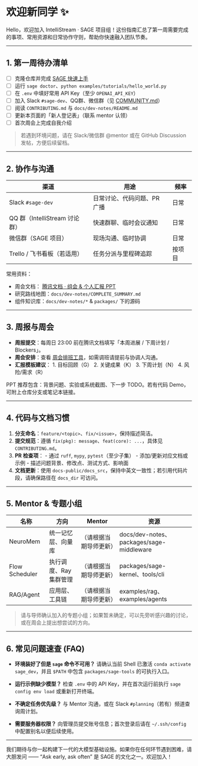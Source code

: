 # 欢迎新同学 ✨

Hello，欢迎加入 IntelliStream · SAGE 项目组！这份指南汇总了第一周需要完成的事项、常用资源和日常协作守则，帮助你快速融入团队节奏。

---

## 1. 第一周待办清单

- [ ] 克隆仓库并完成 [SAGE 快速上手](quick_start.md)
- [ ] 运行 `sage doctor`、`python examples/tutorials/hello_world.py`
- [ ] 在 `.env` 中填好常用 API Key（至少 `OPENAI_API_KEY`）
- [ ] 加入 Slack `#sage-dev`、QQ群、微信群（见 [COMMUNITY.md](../COMMUNITY.md)）
- [ ] 阅读 `CONTRIBUTING.md` 与 `docs/dev-notes/README.md`
- [ ] 更新本页面的「新人登记表」（联系 mentor 认领）
- [ ] 首次周会上完成自我介绍

> 若遇到环境问题，请在 Slack/微信群 @mentor 或在 GitHub Discussion 发帖，方便后续留档。

---

## 2. 协作与沟通

| 渠道 | 用途 | 频率 |
| --- | --- | --- |
| Slack `#sage-dev` | 日常讨论、代码问题、PR 广播 | 日常 |
| QQ 群（IntelliStream 讨论群） | 快速群聊、临时会议通知 | 日常 |
| 微信群（SAGE 项目） | 现场沟通、临时协调 | 日常 |
| Trello / 飞书看板（若适用） | 任务分派与里程碑追踪 | 按项目 |

常用资料：

- 周会文档： [腾讯文档 · 组会 & 个人汇报 PPT](https://docs.qq.com/slide/DSEZKSUV5ZEdCT1Fi)
- 研究路线地图：`docs/dev-notes/COMPLETE_SUMMARY.md`
- 组件知识库：`docs/dev-notes/*` & `packages/` 下的源码

---

## 3. 周报与周会

- **周报提交**：每周日 23:00 前在腾讯文档填写「本周进展 / 下周计划 / Blockers」。
- **周会安排**：查看 [周会排班工具](weekly_meeting.md)，如需调班请提前与协调人沟通。
- **汇报模板建议**：
		1. 目标回顾（G）
		2. 关键成果（K）
		3. 下周计划（N）
		4. 风险/需求（R）

PPT 推荐包含：背景问题、实验或系统截图、下一步 TODO。若有代码 Demo，可附上仓库分支或笔记本链接。

---

## 4. 代码与文档习惯

1. **分支命名**：`feature/<topic>`、`fix/<issue>`，保持描述简洁。
2. **提交规范**：遵循 `fix(pkg): message`、`feat(core): ...`，具体见 `CONTRIBUTING.md`。
3. **PR 检查项**：
		- 通过 `ruff`, `mypy`, `pytest`（至少子集）
		- 添加/更新对应文档或示例
		- 描述问题背景、修改点、测试方式、影响面
4. **文档更新**：使用 `docs-public/docs_src`，保持中英文一致性；若引用代码片段，请确保路径在 `docs_dir` 可访问。

---

## 5. Mentor & 专题小组

| 名称 | 方向 | Mentor | 资源 |
| --- | --- | --- | --- |
| NeuroMem | 统一记忆层、向量库 | （请根据当期导师更新） | docs/dev-notes、packages/sage-middleware |
| Flow Scheduler | 执行调度、Ray 集群管理 | （请根据当期导师更新） | packages/sage-kernel、tools/cli |
| RAG/Agent | 应用层、工具链 | （请根据当期导师更新） | examples/rag、examples/agents |

> 请与导师确认加入的专题小组；如果暂未确定，可以先旁听感兴趣的讨论，或在周会上提出想尝试的方向。

---

## 6. 常见问题速查 (FAQ)

- **环境装好了但是 `sage` 命令不可用？**
	请确认当前 Shell 已激活 `conda activate sage_dev`，并且 `$PATH` 中包含 `packages/sage-tools` 的可执行入口。

- **运行示例缺少模型？**
	检查 `.env` 中的 API Key，并在首次运行前执行 `sage config env load` 或重新打开终端。

- **不确定任务优先级？**
	与 Mentor 沟通，或在 Slack `#planning`（若有）频道查询周计划。

- **需要服务器权限？**
	向管理员提交账号信息；首次登录后请在 `~/.ssh/config` 中配置别名以便后续使用。

---

我们期待与你一起构建下一代的大模型基础设施。如果你在任何环节遇到困难，请大胆发问 —— “Ask early, ask often” 是 SAGE 的文化之一。欢迎加入！
